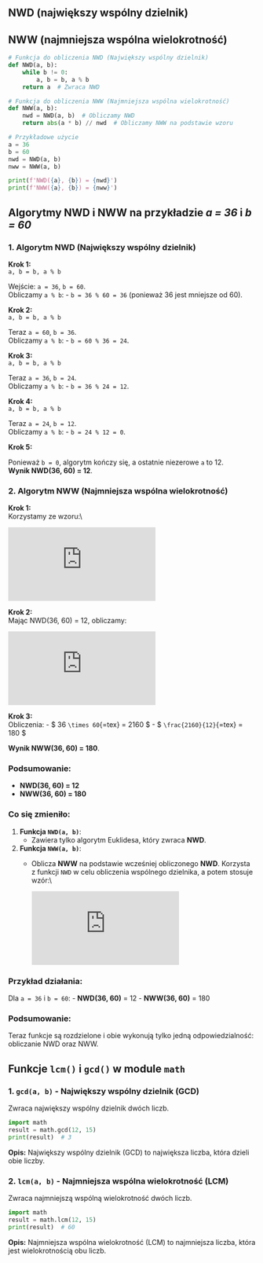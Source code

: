 ## NWD (największy wspólny dzielnik)

## NWW (najmniejsza wspólna wielokrotność)

``` python
# Funkcja do obliczenia NWD (Największy wspólny dzielnik)
def NWD(a, b):
    while b != 0:
        a, b = b, a % b
    return a  # Zwraca NWD

# Funkcja do obliczenia NWW (Najmniejsza wspólna wielokrotność)
def NWW(a, b):
    nwd = NWD(a, b)  # Obliczamy NWD
    return abs(a * b) // nwd  # Obliczamy NWW na podstawie wzoru

# Przykładowe użycie
a = 36
b = 60
nwd = NWD(a, b)
nww = NWW(a, b)

print(f'NWD({a}, {b}) = {nwd}')
print(f'NWW({a}, {b}) = {nww}')
```

## Algorytmy NWD i NWW na przykładzie *a = 36* i *b = 60*

### 1. Algorytm NWD (Największy wspólny dzielnik)

**Krok 1:**\
`a, b = b, a % b`

Wejście: `a = 36`, `b = 60`.\
Obliczamy `a % b`: - `b = 36 % 60 = 36` (ponieważ 36 jest mniejsze od
60).

**Krok 2:**\
`a, b = b, a % b`

Teraz `a = 60`, `b = 36`.\
Obliczamy `a % b`: - `b = 60 % 36 = 24`.

**Krok 3:**\
`a, b = b, a % b`

Teraz `a = 36`, `b = 24`.\
Obliczamy `a % b`: - `b = 36 % 24 = 12`.

**Krok 4:**\
`a, b = b, a % b`

Teraz `a = 24`, `b = 12`.\
Obliczamy `a % b`: - `b = 24 % 12 = 0`.

**Krok 5:**

Ponieważ `b = 0`, algorytm kończy się, a ostatnie niezerowe `a` to 12.\
**Wynik NWD(36, 60) = 12**.

### 2. Algorytm NWW (Najmniejsza wspólna wielokrotność)

**Krok 1:**\
Korzystamy ze wzoru:\

![ NWW(a, b) = \\frac{\|a \\times b\|}{NWD(a, b)} ](https://latex.codecogs.com/png.latex?%20NWW%28a%2C%20b%29%20%3D%20%5Cfrac%7B%7Ca%20%5Ctimes%20b%7C%7D%7BNWD%28a%2C%20b%29%7D%20 " NWW(a, b) = \frac{|a \times b|}{NWD(a, b)} ")

**Krok 2:**\
Mając NWD(36, 60) = 12, obliczamy:

![ NWW(36, 60) = \\frac{\|36 \\times 60\|}{12} ](https://latex.codecogs.com/png.latex?%20NWW%2836%2C%2060%29%20%3D%20%5Cfrac%7B%7C36%20%5Ctimes%2060%7C%7D%7B12%7D%20 " NWW(36, 60) = \frac{|36 \times 60|}{12} ")

**Krok 3:**\
Obliczenia: - \$ 36 `\times 60`{=tex} = 2160 \$ - \$
`\frac{2160}{12}`{=tex} = 180 \$

**Wynik NWW(36, 60) = 180**.

### Podsumowanie:

-   **NWD(36, 60) = 12**
-   **NWW(36, 60) = 180**

### Co się zmieniło:

1.  **Funkcja `NWD(a, b)`**:
    -   Zawiera tylko algorytm Euklidesa, który zwraca **NWD**.
2.  **Funkcja `NWW(a, b)`**:
    -   Oblicza **NWW** na podstawie wcześniej obliczonego **NWD**.
        Korzysta z funkcji `NWD` w celu obliczenia wspólnego dzielnika,
        a potem stosuje wzór:\

        ![
        \\text{NWW}(a, b) = \\frac{\|a \\times b\|}{\\text{NWD}(a, b)}
        ](https://latex.codecogs.com/png.latex?%0A%5Ctext%7BNWW%7D%28a%2C%20b%29%20%3D%20%5Cfrac%7B%7Ca%20%5Ctimes%20b%7C%7D%7B%5Ctext%7BNWD%7D%28a%2C%20b%29%7D%0A "
        \text{NWW}(a, b) = \frac{|a \times b|}{\text{NWD}(a, b)}
        ")

### Przykład działania:

Dla `a = 36` i `b = 60`: - **NWD(36, 60)** = 12 - **NWW(36, 60)** = 180

### Podsumowanie:

Teraz funkcje są rozdzielone i obie wykonują tylko jedną
odpowiedzialność: obliczanie NWD oraz NWW.

## Funkcje `lcm()` i `gcd()` w module `math`

### 1. **`gcd(a, b)`** - Największy wspólny dzielnik (GCD)

Zwraca największy wspólny dzielnik dwóch liczb.

``` python
import math
result = math.gcd(12, 15)
print(result)  # 3
```

**Opis:** Największy wspólny dzielnik (GCD) to największa liczba, która
dzieli obie liczby.

### 2. **`lcm(a, b)`** - Najmniejsza wspólna wielokrotność (LCM)

Zwraca najmniejszą wspólną wielokrotność dwóch liczb.

``` python
import math
result = math.lcm(12, 15)
print(result)  # 60
```

**Opis:** Najmniejsza wspólna wielokrotność (LCM) to najmniejsza liczba,
która jest wielokrotnością obu liczb.
